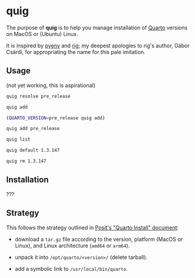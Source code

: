 # quig

The purpose of **quig** is to help you manage installation of [Quarto](https://quarto.org/) versions on MacOS or (Ubuntu) Linux.

It is inspired by [pyenv](https://github.com/pyenv/pyenv) and [rig](https://github.com/r-lib/rig); my deepest apologies to rig's author, Gábor Csárdi, for appropriating the name for this pale imitation.

## Usage

(not yet working, this is aspirational)

```bash
quig resolve pre_release
```

```bash
quig add
```

```bash
(QUARTO_VERSION=pre_release quig add)
```

```bash
quig add pre_release
```

```bash
quig list
```

```bash
quig default 1.3.147
```

```bash
quig rm 1.3.147
``` 

## Installation

???

## Strategy

This follows the strategy outlined in [Posit's "Quarto Install" document](https://docs.posit.co/resources/install-quarto/#quarto-tar-file-install):

- download a `tar.gz` file according to the version, platform (MacOS or Linux), and Linux architecture (`amd64` or `arm64`).

- unpack it into `/opt/quarto/<version>/` (delete tarball).

- add a symbolic link to `/usr/local/bin/quarto`.